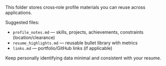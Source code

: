 This folder stores cross‑role profile materials you can reuse across applications.

Suggested files:
- `profile_notes.md` — skills, projects, achievements, constraints (location/clearance)
- `resume_highlights.md` — reusable bullet library with metrics
- `links.md` — portfolio/GitHub links (if applicable)

Keep personally identifying data minimal and consistent with your resume.
